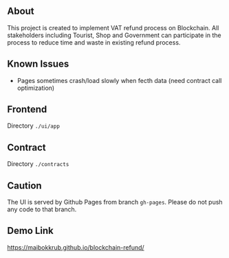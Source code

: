 ## About

This project is created to implement VAT refund process on Blockchain. All stakeholders including Tourist, Shop and Government can participate in the process to reduce time and waste in existing refund process.

## Known Issues

- Pages sometimes crash/load slowly when fecth data (need contract call optimization)

## Frontend

Directory `./ui/app`

## Contract

Directory `./contracts`

## Caution

The UI is served by Github Pages from branch `gh-pages`.
Please do not push any code to that branch.

## Demo Link

https://maibokkrub.github.io/blockchain-refund/

